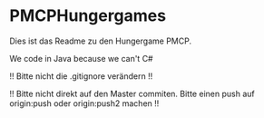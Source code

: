 # PMCPHungergames
Dies ist das Readme zu den Hungergame PMCP.

We code in Java because we can't C#

!! Bitte nicht die .gitignore verändern !!

!! Bitte nicht direkt auf den Master commiten. Bitte einen push auf origin:push oder origin:push2 machen !!
